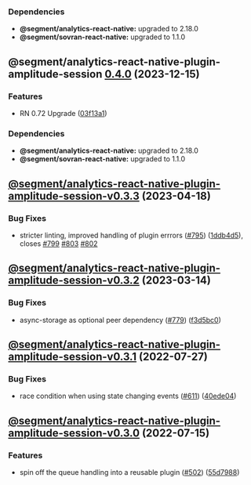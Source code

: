 ### Dependencies

* **@segment/analytics-react-native:** upgraded to 2.18.0
* **@segment/sovran-react-native:** upgraded to 1.1.0

## @segment/analytics-react-native-plugin-amplitude-session [0.4.0](https://github.com/segmentio/analytics-react-native/compare/@segment/analytics-react-native-plugin-amplitude-session-v0.3.3...@segment/analytics-react-native-plugin-amplitude-session-v0.4.0) (2023-12-15)


### Features

* RN 0.72 Upgrade ([03f13a1](https://github.com/segmentio/analytics-react-native/commit/03f13a19c79d8aaad726639de5f0327c748fed1f))



### Dependencies

* **@segment/analytics-react-native:** upgraded to 2.18.0
* **@segment/sovran-react-native:** upgraded to 1.1.0

## [@segment/analytics-react-native-plugin-amplitude-session-v0.3.3](https://github.com/segmentio/analytics-react-native/compare/@segment/analytics-react-native-plugin-amplitude-session-v0.3.2...@segment/analytics-react-native-plugin-amplitude-session-v0.3.3) (2023-04-18)


### Bug Fixes

* stricter linting, improved handling of plugin errrors ([#795](https://github.com/segmentio/analytics-react-native/issues/795)) ([1ddb4d5](https://github.com/segmentio/analytics-react-native/commit/1ddb4d571df794bc7eaa5c5302ed27b90faf9a73)), closes [#799](https://github.com/segmentio/analytics-react-native/issues/799) [#803](https://github.com/segmentio/analytics-react-native/issues/803) [#802](https://github.com/segmentio/analytics-react-native/issues/802)

## [@segment/analytics-react-native-plugin-amplitude-session-v0.3.2](https://github.com/segmentio/analytics-react-native/compare/@segment/analytics-react-native-plugin-amplitude-session-v0.3.1...@segment/analytics-react-native-plugin-amplitude-session-v0.3.2) (2023-03-14)


### Bug Fixes

* async-storage as optional peer dependency ([#779](https://github.com/segmentio/analytics-react-native/issues/779)) ([f3d5bc0](https://github.com/segmentio/analytics-react-native/commit/f3d5bc024fe3ae988386aac8b9f6f3fc6d84677a))

## [@segment/analytics-react-native-plugin-amplitude-session-v0.3.1](https://github.com/segmentio/analytics-react-native/compare/@segment/analytics-react-native-plugin-amplitude-session-v0.3.0...@segment/analytics-react-native-plugin-amplitude-session-v0.3.1) (2022-07-27)


### Bug Fixes

* race condition when using state changing events ([#611](https://github.com/segmentio/analytics-react-native/issues/611)) ([40ede04](https://github.com/segmentio/analytics-react-native/commit/40ede04ce465eef03816185e5a1d3a58f1d8b8a9))

## [@segment/analytics-react-native-plugin-amplitude-session-v0.3.0](https://github.com/segmentio/analytics-react-native/compare/@segment/analytics-react-native-plugin-amplitude-session-v0.2.1...@segment/analytics-react-native-plugin-amplitude-session-v0.3.0) (2022-07-15)


### Features

* spin off the queue handling into a reusable plugin ([#502](https://github.com/segmentio/analytics-react-native/issues/502)) ([55d7988](https://github.com/segmentio/analytics-react-native/commit/55d798821163d5a41902a6bc099b1bfcbd853a17))
